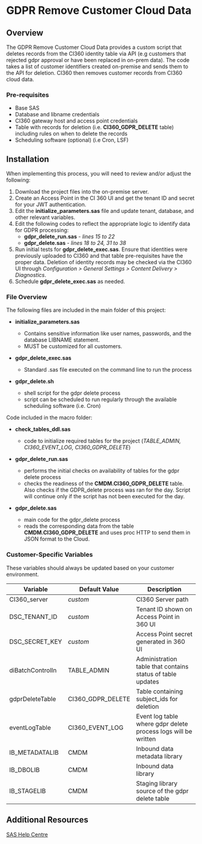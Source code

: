 # GDPR Remove Customer Cloud Data

## Overview
The GDPR Remove Customer Cloud Data provides a custom script that deletes records from the CI360 identity table via API (e.g customers that rejected gdpr approval or have been replaced in on-prem data). The code takes a list of customer identifiers created on-premise and sends them to the API for deletion. CI360 then removes customer records from CI360 cloud data.


### Pre-requisites
- Base SAS
- Database and libname credentials
- CI360 gateway host and access point credentials
- Table with records for deletion (i.e. **CI360_GDPR_DELETE** table) including rules on when to delete the records
- Scheduling software (optional) (i.e Cron, LSF) 

## Installation
When implementing this process, you will need to review and/or adjust the following:
1. Download the project files into the on-premise server.
2. Create an Access Point in the CI 360 UI and get the tenant ID and secret for your JWT authentication.
3. Edit the **initialize_parameters.sas** file and update tenant, database, and other relevant variables.
4. Edit the following codes to reflect the appropriate logic to identify data for GDPR processing:
    - **gdpr_delete_run.sas** - _lines 15 to 22_
    - **gdpr_delete.sas** - _lines 18 to 24, 31 to 38_
5. Run initial tests for **gdpr_delete_exec.sas**. Ensure that identities were previously uploaded to CI360 and that table pre-requisites have the proper data. Deletion of identity records may be checked via the CI360 UI through _Configuration > General Settings > Content Delivery > Diagnostics_.
6. Schedule **gdpr_delete_exec.sas** as needed. 

### File Overview
The following files are included in the main folder of this project:

- **initialize_parameters.sas**
  - Contains sensitive information like user names, passwords, and the database LIBNAME statement.
  - MUST be customized for all customers.

- **gdpr_delete_exec.sas**
    - Standard .sas file executed on the command line to run the process

- **gdpr_delete.sh**
    - shell script for the gdpr delete process
    - script can be scheduled to run regularly through the available scheduling software (i.e. Cron)

Code included in the macro folder:
- **check_tables_ddl.sas**
    - code to initialize required tables for the project (_TABLE_ADMIN, CI360_EVENT_LOG, CI360_GDPR_DELETE_)

- **gdpr_delete_run.sas**
    - performs the initial checks on availability of tables for the gdpr delete process
    - checks the readiness of the **CMDM.CI360_GDPR_DELETE** table. Also checks if the GDPR_delete process was ran for the day. Script will continue only if the script has not been executed for the day. 

- **gdpr_delete.sas**
    - main code for the gdpr_delete process
    - reads the corresponding data from the table **CMDM.CI360_GDPR_DELETE** and uses proc HTTP to send them in JSON format to the Cloud.

### Customer-Specific Variables

These variables should always be updated based on your customer environment.

| Variable | Default Value | Description |
| ------ | ------ | ------ |
| CI360_server | _custom_ | CI360 Server path |
| DSC_TENANT_ID | _custom_ | Tenant ID shown on Access Point in 360 UI |
| DSC_SECRET_KEY |  _custom_ |  Access Point secret generated in 360 UI |
| diBatchControlIn | TABLE_ADMIN | Administration table that contains status of table updates |
| gdprDeleteTable | CI360_GDPR_DELETE | Table containing subject_ids for deletion |
| eventLogTable | CI360_EVENT_LOG | Event log table where gdpr delete process logs will be written |
| IB_METADATALIB | CMDM | Inbound data metadata library |
| IB_DBOLIB | CMDM | Inbound data library |
| IB_STAGELIB | CMDM | Staging library source of the gdpr delete table |


## Additional Resources

[SAS Help Centre](https://go.documentation.sas.com/doc/en/cintcdc/production.a/cintag/ch-gdpr-support.htm)

